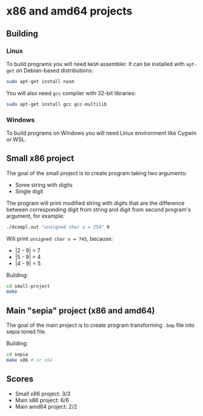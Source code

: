 # x86 and amd64 projects

## Building

### Linux

To build programs you will need `NASM` assembler. It can be installed with `apt-get` on Debian-based distributions:

```bash
sudo apt-get install nasm
```

You will also need `gcc` compiler with 32-bit libraries:

```bash
sudo apt-get install gcc gcc-multilib
```

### Windows

To build programs on Windows you will need Linux environment like Cygwin or WSL.

## Small x86 project

The goal of the small project is to create program taking two arguments:

* Some string with digits
* Single digit

The program will print modified string with digits that are the difference between corresponding digit from string and digit from second program's argument, for example:

```bash
./dcompl.out "unsigned char x = 254" 9
```

Will print `unsigned char x = 745`, because:

* |2 - 9| = 7
* |5 - 9| = 4
* |4 - 9| = 5

Building:

```bash
cd small-project
make
```

## Main "sepia" project (x86 and amd64)

The goal of the main project is to create program transforming `.bmp` file into sepia toned file.

Building:

```bash
cd sepia
make x86 # or x64
```

## Scores

* Small x86 project: 3/3
* Main x86 project: 6/6
* Main amd64 project: 2/2

